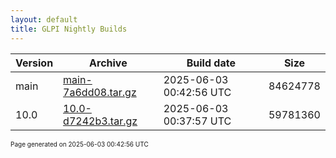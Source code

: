 ```yaml
---
layout: default
title: GLPI Nightly Builds
---
```


Version|Archive|Build date|Size
---|---|---|---
main|[main-7a6dd08.tar.gz](main-7a6dd08.tar.gz)|2025-06-03 00:42:56 UTC|84624778
10.0|[10.0-d7242b3.tar.gz](10.0-d7242b3.tar.gz)|2025-06-03 00:37:57 UTC|59781360

<font size="1">Page generated on 2025-06-03 00:42:56 UTC</font>
